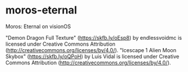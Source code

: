# moros-eternal
Moros: Eternal on visionOS

"Demon Dragon Full Texture" (https://skfb.ly/oEsp8) by endlessvoidmc is licensed under Creative Commons Attribution (http://creativecommons.org/licenses/by/4.0/).
"Icescape 1 Alien Moon Skybox" (https://skfb.ly/oQPoH) by Luis Vidal is licensed under Creative Commons Attribution (http://creativecommons.org/licenses/by/4.0/).
